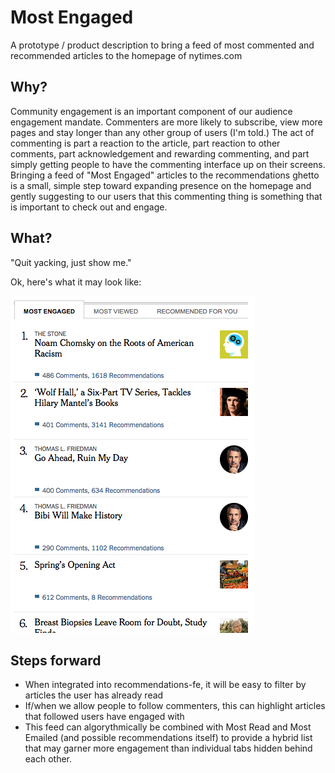 # Most Engaged 
A prototype / product description to bring a feed of most commented and recommended articles to the homepage of nytimes.com

## Why?
Community engagement is an important component of our audience engagement mandate.  Commenters are more likely to subscribe, view more pages and stay longer than any other group of users (I'm told.)  The act of commenting is part a reaction to the article, part reaction to other comments, part acknowledgement and rewarding commenting, and part simply getting people to have the commenting interface up on their screens.  Bringing a feed of "Most Engaged" articles to the recommendations ghetto is a small, simple step toward expanding presence on the homepage and gently suggesting to our users that this commenting thing is something that is important to check out and engage.

## What?
"Quit yacking, just show me."  

Ok, here's what it may look like:

![alt tag](module.png)

## Steps forward
- When integrated into recommendations-fe, it will be easy to filter by articles the user has already read
- If/when we allow people to follow commenters, this can highlight articles that followed users have engaged with
- This feed can algorythmically be combined with Most Read and Most Emailed (and possible recommendations itself) to provide a hybrid list that may garner more engagement than individual tabs hidden behind each other.


